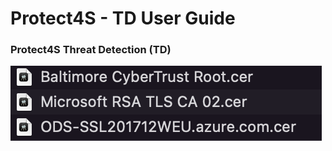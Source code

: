 # Protect4S - TD User Guide

### Protect4S Threat Detection (TD)

![](<.gitbook/assets/image (63) (1).png>)
